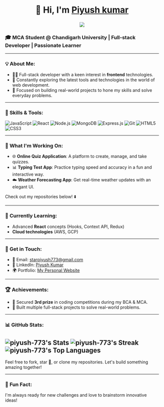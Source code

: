 <h1 align="center">👋 Hi, I'm <a href="https://www.linkedin.com/in/piyush-773/" target="_blank"> Piyush kumar </a></h1>
<h3 align="center"> <img src="https://readme-typing-svg.herokuapp.com/?color=0357F7&lines=Software+Development+Engineer+%3A)" /> </h3>

### 🎓 MCA Student @ Chandigarh University | Full-stack Developer | Passionate Learner

---

### 💡 About Me:

- 🧑‍💻 Full-stack developer with a keen interest in **frontend** technologies.
- 🚀 Constantly exploring the latest tools and technologies in the world of web development.
- 🎯 Focused on building real-world projects to hone my skills and solve everyday problems.

---

### 🔨 **Skills & Tools**:

![JavaScript](https://img.shields.io/badge/-JavaScript-F7DF1E?style=flat-square&logo=javascript&logoColor=black)
![React](https://img.shields.io/badge/-React-61DAFB?style=flat-square&logo=react&logoColor=black)
![Node.js](https://img.shields.io/badge/-Node.js-339933?style=flat-square&logo=node.js&logoColor=white)
![MongoDB](https://img.shields.io/badge/-MongoDB-47A248?style=flat-square&logo=mongodb&logoColor=white)
![Express.js](https://img.shields.io/badge/-Express.js-000000?style=flat-square&logo=express&logoColor=white)
![Git](https://img.shields.io/badge/-Git-F05032?style=flat-square&logo=git&logoColor=white)
![HTML5](https://img.shields.io/badge/-HTML5-E34F26?style=flat-square&logo=html5&logoColor=white)
![CSS3](https://img.shields.io/badge/-CSS3-1572B6?style=flat-square&logo=css3&logoColor=white)

---

### 🔭 **What I'm Working On**:
- 🌐 **Online Quiz Application**: A platform to create, manage, and take quizzes.
- 📊 **Typing Test App**: Practice typing speed and accuracy in a fun and interactive way.
- ☁️ **Weather Forecasting App**: Get real-time weather updates with an elegant UI.
  
Check out my repositories below! ⬇️

---

### 🚀 **Currently Learning**:
- Advanced **React** concepts (Hooks, Context API, Redux)
- **Cloud technologies** (AWS, GCP)

---

### 💬 **Get in Touch**:
- 📧 Email: [starpiyush773@gmail.com](mailto:starpiyush773@gmail.com)
- 💼 LinkedIn: [Piyush Kumar](www.linkedin.com/in/piyushkumar773)
- 🌍 Portfolio: [My Personal Website](https://piyush-folio.netlify.app/)

---

### 🏆 **Achievements**:
- 🥉 Secured **3rd prize** in coding competitions during my BCA & MCA.
- 🚀 Built multiple full-stack projects to solve real-world problems.

---

### 📊 **GitHub Stats**:

![piyush-773's Stats](https://github-readme-stats.vercel.app/api?username=piyush-773&theme=vue-dark&show_icons=true&hide_border=true&count_private=true)
![piyush-773's Streak](https://github-readme-streak-stats.herokuapp.com/?user=piyush-773&theme=vue-dark&hide_border=true)
![piyush-773's Top Languages](https://github-readme-stats.vercel.app/api/top-langs/?username=piyush-773&theme=vue-dark&show_icons=true&hide_border=true&layout=compact)
---

Feel free to fork, star 🌟, or clone my repositories. Let's build something amazing together!

---

### 🌟 **Fun Fact**:  
I'm always ready for new challenges and love to brainstorm innovative ideas!

